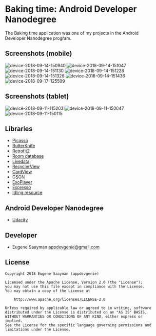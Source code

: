 # Baking time: Android Developer Nanodegree 

The Baking time application was one of my projects in the Android Developer Nanodegree program.

## Screenshots (mobile)

![device-2018-09-14-150940](https://user-images.githubusercontent.com/39134030/45552480-5e4fda80-b831-11e8-81ae-f21f9df53bf0.png)
![device-2018-09-14-151047](https://user-images.githubusercontent.com/39134030/45552482-5e4fda80-b831-11e8-9a21-88bdf26695dc.png)
![device-2018-09-14-151130](https://user-images.githubusercontent.com/39134030/45552483-5e4fda80-b831-11e8-8158-5e61e177b2c5.png)
![device-2018-09-14-151228](https://user-images.githubusercontent.com/39134030/45552484-5ee87100-b831-11e8-8631-b8404666fbce.png)
![device-2018-09-14-151326](https://user-images.githubusercontent.com/39134030/45552485-5ee87100-b831-11e8-8ca3-a779b23d103d.png)
![device-2018-09-14-151436](https://user-images.githubusercontent.com/39134030/45552486-5f810780-b831-11e8-9b47-674c75289b92.png)
![device-2018-09-17-125509](https://user-images.githubusercontent.com/39134030/45809213-ed447300-bcc7-11e8-8992-80ecb1c7ec81.png)

## Screenshots (tablet)

![device-2018-09-11-115203](https://user-images.githubusercontent.com/39134030/45352808-a795f500-b5b9-11e8-9624-e757a3dee144.png)
![device-2018-09-11-150047](https://user-images.githubusercontent.com/39134030/45361907-bd181880-b5d3-11e8-9f88-12abb92c9931.png)
![device-2018-09-11-150115](https://user-images.githubusercontent.com/39134030/45361908-bdb0af00-b5d3-11e8-96ae-4c94abc57e8e.png)

## Libraries

* [Picasso](http://square.github.io/picasso/)
* [ButterKnife](https://github.com/JakeWharton/butterknife)
* [Retrofit2](https://square.github.io/retrofit/)
* [Room database](https://developer.android.com/topic/libraries/architecture/room)
* [Livedata](https://developer.android.com/topic/libraries/architecture/livedata)
* [RecyclerView](https://developer.android.com/guide/topics/ui/layout/recyclerview)
* [CardView](https://developer.android.com/guide/topics/ui/layout/cardview)
* [GSON](https://developer.android.com/training/volley/request-custom)
* [ExoPlayer](https://developer.android.com/guide/topics/media/exoplayer)
* [Espresso](https://developer.android.com/training/testing/espresso/)
* [Idling resource](https://developer.android.com/training/testing/espresso/idling-resource)

## Android Developer Nanodegree

* [Udacity](https://www.udacity.com/course/android-developer-nanodegree--nd801)

## Developer

* Eugene Saayman appdevgenie@gmail.com

## License

    Copyright 2018 Eugene Saayman (appdevgenie)

    Licensed under the Apache License, Version 2.0 (the "License");
    you may not use this file except in compliance with the License.
    You may obtain a copy of the License at

        http://www.apache.org/licenses/LICENSE-2.0

    Unless required by applicable law or agreed to in writing, software
    distributed under the License is distributed on an "AS IS" BASIS,
    WITHOUT WARRANTIES OR CONDITIONS OF ANY KIND, either express or implied.
    See the License for the specific language governing permissions and
    limitations under the License.
